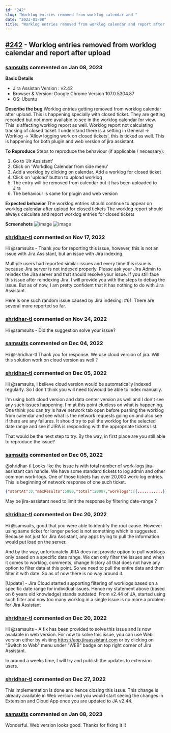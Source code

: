 ```yaml
---
id: "242"
slug: "Worklog entries removed from worklog calendar and "
date: "2023-01-08"
title: "Worklog entries removed from worklog calendar and report after upload"
---
```



## [#242](https://github.com/shridhar-tl/jira-assistant/issues/242) - Worklog entries removed from worklog calendar and report after upload

### [samsuits](https://github.com/samsuits) commented on Jan 08, 2023

**Basic Details**
- Jira Assistan Version : v2.42
- Browser & Version: Google Chrome Version 107.0.5304.87 
- OS: Ubuntu

**Describe the bug**
Worklog entries getting removed from worklog calendar after upload. This is happening specially with closed ticket. They are getting recorded but not more available to see in the worklog calendar for view. This is affecting worklog report as well. Worklog report not calculating tracking of closed ticket. I understand there is a setting in General -> Worklog -> 'Allow logging work on closed tickets', this is ticked as well. This is happening for both plugin and web version of jira assistant.

**To Reproduce**
Steps to reproduce the behaviour (if applicable / necessary):
1. Go to 'Jir Assistant'
2. Click on 'Workdlog Calendar from side menu'
3. Add a worklog by clicking on calendar. Add a worklog for closed ticket
4. Click on 'upload' button to upload worklog
5. The entry will be removed from calendar but it has been uploaded to Jira
6. The behaviour is same for plugin and web version

**Expected behavior**
The worklog entries should continue to appear on worklog calendar after upload for closed tickets
The worklog report should always calculate and report worklog entries for closed tickets

**Screenshots**
![image](https://user-images.githubusercontent.com/23556838/202293180-8b79a629-ceca-4734-8e03-1d3ee52b7e2d.png)
![image](https://user-images.githubusercontent.com/23556838/202293628-2445b8be-c450-4d2f-b4f2-ac63bd0057bf.png)


### [shridhar-tl](https://github.com/shridhar-tl) commented on Nov 17, 2022

Hi @samsuits - Thank you for reporting this issue, however, this is not an issue with Jira Assistant, but an issue with Jira indexing.

Multiple users had reported similar issues and every time this issue is because Jira server is not indexed properly. 
Please ask your Jira Admin to reindex the Jira server and that should resolve your issue. If you still face this issue after reindexing Jira, I will provide you with the steps to debug the issue. But as of now, I am pretty confident that it has nothing to do with Jira Assistant.

Here is one such random issue caused by Jira indexing: #61. There are several more reported so far.

### [shridhar-tl](https://github.com/shridhar-tl) commented on Nov 24, 2022

Hi @samsuits - Did the suggestion solve your issue?

### [samsuits](https://github.com/samsuits) commented on Dec 04, 2022

Hi @shridhar-tl Thank you for response. We use cloud version of jira.
Will this solution work on cloud version as well ?

### [shridhar-tl](https://github.com/shridhar-tl) commented on Dec 05, 2022

Hi @samsuits, I believe cloud version would be automatically indexed regularly. So I don't think you will need to/would be able to index manually.

I'm using both cloud version and data center version as well and I don't see any such issues happening. I'm at this point clueless on what is happening. One think you can try is have network tab open before pushing the worklog from calendar and see what is the network requests going on and also see if there are any failures. It should try to pull the worklog for the selected date range and see if JIRA is responding with the appropriate tickets list.

That would be the next step to try. By the way, in first place are you still able to reproduce the issue?

### [samsuits](https://github.com/samsuits) commented on Dec 05, 2022

@shridhar-tl Looks like the issue is with total number of work-logs jira-assistant can handle. We have some standard tickets to log admin and other common work-logs. One of those tickets has over 20,000 work-log entries. 
This is beginning of network response of one such ticket.
```json  
{"startAt":0,"maxResults":5000,"total":20087,"worklogs":[{...........}]
```
May be jira-assistant need to limit the response by filtering date-range ?
 

### [shridhar-tl](https://github.com/shridhar-tl) commented on Dec 20, 2022

Hi @samsuits, good that you were able to identify the root cause. However using same ticket for longer period is not something which is suggested. Because not just for Jira Assistant, any apps trying to pull the information would put load on the server.

And by the way, unfortunately JIRA does not provide option to pull worklogs only based on a specific date range. We can only filter the issues and when it comes to worklog, comments, change history all that does not have any option to filter data at this point. So we need to pull the entire data and then filter it with date. So as of now there is no way around it.

[Update] - Jira Cloud started supporting filtering of worklogs based on a specific date range for individual issues. Hence my statement above (based on 6 years old knowledge) stands outdated. From v2.44 of JA, started using such filter and now too many worklog in a single issue is no more a problem for Jira Assistant

### [shridhar-tl](https://github.com/shridhar-tl) commented on Dec 20, 2022

Hi @samsuits - A fix has been provided to solve this issue and is now available in web version. For now to solve this issue, you can use Web version either by visiting https://app.jiraassistant.com or by clicking on "Switch to Web" menu under "WEB" badge on top right corner of Jira Assistant.

In around a weeks time, I will try and publish the updates to extension users.

### [shridhar-tl](https://github.com/shridhar-tl) commented on Dec 27, 2022

This implementation is done and hence closing this issue. This change is already available in Web version and you would start seeing the changes in Extension and Cloud App once you are updated to JA v2.44.

### [samsuits](https://github.com/samsuits) commented on Jan 08, 2023

Wonderful. Web version looks good. Thanks for fixing it !!

